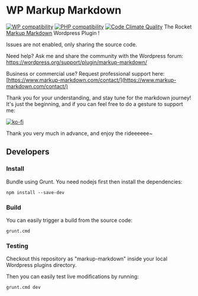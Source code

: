 # WP Markup Markdown
[![WP compatibility](https://plugintests.com/plugins/wporg/markup-markdown/wp-badge.svg?ver=3.9.1)](https://plugintests.com/plugins/wporg/markup-markdown/latest)
[![PHP compatibility](https://plugintests.com/plugins/wporg/markup-markdown/php-badge.svg?ver=3.9.1)](https://plugintests.com/plugins/wporg/markup-markdown/latest) 
[![Code Climate Quality](https://codeclimate.com/github/peter-power-594/WordpressMarkupMarkdown.png)](https://codeclimate.com/github/peter-power-594/WordpressMarkupMarkdown)
The Rocket [Markup Markdown](https://wordpress.org/plugins/markup-markdown/) Wordpress Plugin !

Issues are not enabled, only sharing the source code.

Need help? Ask me and share the community with the Wordpress forum:  
https://wordpress.org/support/plugin/markup-markdown/

Business or commercial use? Request professional support here:  
[https://www.markup-markdown.com/contact/](https://www.markup-markdown.com/contact/)

Thank you for your understanding, and stay tune for the markdown journey!  
It's just the beginning, and if you can feel free to do a gesture to support me:

[![ko-fi](https://ko-fi.com/img/githubbutton_sm.svg)](https://ko-fi.com/peterpower594)

Thank you very much in advance, and enjoy the rideeeeee~


## Developers

### Install

Bundle using Grunt. You need nodejs first then install the dependencies:

```shell
npm install --save-dev
```

### Build

You can easily trigger a build from the source code:

```shell
grunt.cmd
```

### Testing

Checkout this repository as "markup-markdown" inside your local Wordpress plugins directory.

Then you can easily test live modifications by running:

```shell
grunt.cmd dev
```
